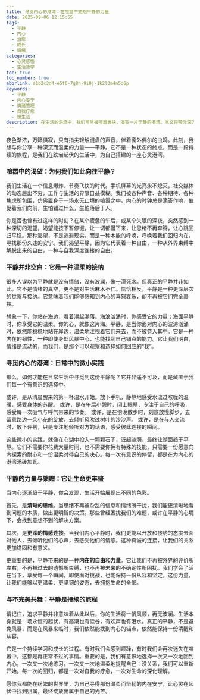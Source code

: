 ```yaml
---
title: 寻觅内心的港湾：在喧嚣中拥抱平静的力量
date: 2025-09-06 12:15:55
tags:
  - 平静
  - 内心
  - 治愈
  - 成长
  - 情绪
categories:
  - 心灵感悟
  - 生活哲学
toc: true
toc_number: true
abbrlink: a1b2c3d4-e5f6-7g8h-9i0j-1k2l3m4n5o6p
keywords:
  - 平静
  - 内心安宁
  - 情绪管理
  - 自我疗愈
  - 慢生活
description: 在生活的洪流中，我们常常被喧嚣裹挟，渴望一片宁静的港湾。本文将带你深入探讨「平静」的真谛，它并非逃避，而是内心深处的力量与智慧。让我们一同感受，如何在纷繁世界里，寻得那份温柔而坚韧的内在安宁，让心灵在起伏中找到归属，最终绽放出属于自己的光芒。
---
```


夜色渐浓，万籁俱寂，只有指尖轻触键盘的声音，伴着窗外偶尔的虫鸣。此刻，我想与你分享一种深沉而温柔的力量——平静。它不是一种状态的终点，而是一段持续的旅程，是我们在跌宕起伏的生活中，为自己搭建的一座心灵港湾。

### 喧嚣中的渴望：为何我们如此向往平静？

我们生活在一个信息爆炸、节奏飞快的时代。手机屏幕的光亮永不熄灭，社交媒体的动态层出不穷，工作与生活的界限日益模糊。我们被各种声音、各种期待、各种焦虑所包围，仿佛置身于一场永无止境的喧嚣之中。内心的时钟总是滴答作响，催促着我们向前，生怕错过什么，生怕落后于人。

你是否也曾有过这样的时刻？在某个疲惫的午后，或某个失眠的深夜，突然感到一种深切的渴望，渴望能按下暂停键，让一切都慢下来，让思绪不再奔腾，让心跳回归平稳。那种渴望，不是逃避现实，而是一种本能的呼唤，呼唤着我们回归内在，寻找那份久违的安宁。我们渴望平静，因为它代表着一种自由，一种从外界束缚中解脱出来的自由，一种与自我深度连接的自由。

### 平静并非空白：它是一种温柔的接纳

很多人误以为平静就是没有情绪，没有波澜，像一潭死水。但真正的平静并非如此。它不是情绪的真空，更不是对生活麻木不仁。恰恰相反，平静是一种更深层次的觉察与接纳。它意味着我们能够感知到内心的喜怒哀乐，却不再被它们完全裹挟。

想象一下，你站在海边，看着潮起潮落。海浪汹涌时，你感受它的力量；海面平静时，你享受它的温柔。你的心，就像这片海。平静，是当你面对内心的波涛汹涌时，依然能稳稳地站在岸边，温柔地注视着它们来去，而不被卷入其中。它是一种内在的韧性，一种即使身处风暴中心，也能找到自己锚点的能力。它让我们明白，情绪是流动的，而我们，是那个可以观察和选择如何回应的“我”。

### 寻觅内心的港湾：日常中的微小实践

那么，如何才能在日常生活中寻觅到这份平静呢？它并非遥不可及，而是藏匿于我们每一个有意识的选择中。

或许，是从清晨醒来的第一杯温水开始。放下手机，静静地感受水流过喉咙的温暖，感受身体的苏醒。
或许，是在午后小憩时，闭上眼睛，专注于自己的呼吸，感受每一次吸气与呼气带来的节奏。
或许，是在傍晚散步时，刻意放慢脚步，去留意路边一朵小花的绽放，去倾听风吹过树叶的沙沙声。
或许，是在与人交流时，放下评判，只是专注地倾听对方的话语，感受彼此连接的瞬间。

这些微小的实践，就像在心湖中投入一颗颗石子，泛起涟漪，最终让湖面趋于平静。它们不需要你花费大量时间，也不需要你拥有特殊的技能，只需要一份愿意向内探索的耐心和一份温柔对待自己的决心。每一次有意识的停留，都是在为内心的港湾添砖加瓦。

### 平静的力量与馈赠：它让生命更丰盛

当内心逐渐趋于平静，你会发现，生活开始展现出不同的色彩。

首先，是**清晰的思维**。当思绪不再被杂乱的信息和情绪所干扰，我们能更清晰地看到问题的本质，做出更明智的决策。那些曾经困扰我们的难题，或许在平静的心境下，会找到意想不到的解决方案。

其次，是**更深的情感连接**。当我们内心平静时，我们更能以开放和接纳的态度去面对他人，去倾听他们的心声，去感受他们的情感。这种真诚的连接，让我们的关系更加稳固和有意义。

更重要的是，平静带来的是一种**内在的自由和力量**。它让我们不再被外界的评价所左右，不再被过去的遗憾所束缚，也不再被未来的不确定性所困扰。我们学会了活在当下，享受每一个瞬间，即使面对挑战，也能保持一份从容和坚定。这份力量，让我们能够以更温柔、更坚韧的姿态，去拥抱生命的全部。

### 与不完美共舞：平静是持续的旅程

请记住，追求平静并非意味着从此以后，你的生活将一帆风顺，再无波澜。生活本身就是一场永恒的起伏，有高潮也有低谷，有欢声也有泪水。真正的平静，不是避免风暴，而是在风暴来临时，我们依然能找到内心的锚点，依然能保持一份清醒和从容。

它是一个持续学习和成长的过程。有时我们会感到烦躁，有时我们会再次迷失在喧嚣中，这都是再正常不过的事情。重要的是，我们有意识地选择一次又一次地回到内心，一次又一次地练习，一次又一次地温柔地提醒自己：没关系，我们可以重新开始。每一次的回归，都是一次对自我的疗愈，一次对生命的深化理解。

愿你我都能在纷繁的世界里，为自己寻得那份温柔而坚韧的内在安宁，让心灵在起伏中找到归属，最终绽放出属于自己的光芒。